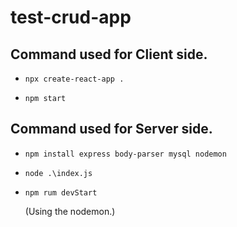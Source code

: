 # test-crud-app

## Command used for Client side.

- `npx create-react-app .`

- `npm start`

## Command used for Server side.

- `npm install express body-parser mysql nodemon`

- `node .\index.js`

- `npm rum devStart`

    (Using the nodemon.)
